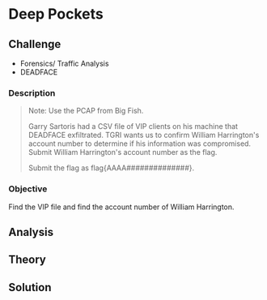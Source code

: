 # Deep Pockets
## Challenge 
- Forensics/ Traffic Analysis
- DEADFACE

### Description
>Note: Use the PCAP from Big Fish.
>
>Garry Sartoris had a CSV file of VIP clients on his machine that DEADFACE exfiltrated. TGRI wants us to confirm William Harrington's account number to determine if his information was compromised. Submit William Harrington's account number as the flag.
>
>Submit the flag as flag{AAAA##############}.

### Objective
Find the VIP file and find the account number of William Harrington.

## Analysis


## Theory
## Solution
